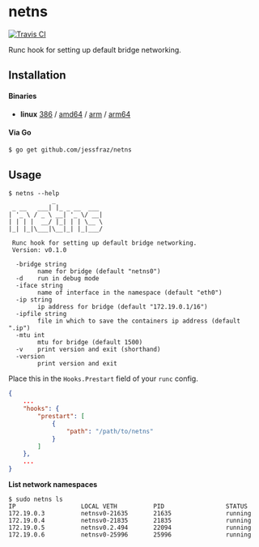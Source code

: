 # netns

[![Travis CI](https://travis-ci.org/jessfraz/netns.svg?branch=master)](https://travis-ci.org/jessfraz/netns)

Runc hook for setting up default bridge networking.

## Installation

#### Binaries

- **linux** [386](https://github.com/jessfraz/netns/releases/download/v0.2.4/netns-linux-386) / [amd64](https://github.com/jessfraz/netns/releases/download/v0.2.4/netns-linux-amd64) / [arm](https://github.com/jessfraz/netns/releases/download/v0.2.4/netns-linux-arm) / [arm64](https://github.com/jessfraz/netns/releases/download/v0.2.4/netns-linux-arm64)

#### Via Go

```bash
$ go get github.com/jessfraz/netns
```

## Usage

```console
$ netns --help
            _
 _ __   ___| |_ _ __  ___
| '_ \ / _ \ __| '_ \/ __|
| | | |  __/ |_| | | \__ \
|_| |_|\___|\__|_| |_|___/

 Runc hook for setting up default bridge networking.
 Version: v0.1.0

  -bridge string
        name for bridge (default "netns0")
  -d    run in debug mode
  -iface string
        name of interface in the namespace (default "eth0")
  -ip string
        ip address for bridge (default "172.19.0.1/16")
  -ipfile string
        file in which to save the containers ip address (default ".ip")
  -mtu int
        mtu for bridge (default 1500)
  -v    print version and exit (shorthand)
  -version
        print version and exit

```

Place this in the `Hooks.Prestart` field of your `runc` config.

```json
{
    ...
    "hooks": {
        "prestart": [
            {
                "path": "/path/to/netns"
            }
        ]
    },
    ...
}
```

**List network namespaces**

```console
$ sudo netns ls
IP                  LOCAL VETH          PID                 STATUS
172.19.0.3          netnsv0-21635       21635               running
172.19.0.4          netnsv0-21835       21835               running
172.19.0.5          netnsv0.2.494       22094               running
172.19.0.6          netnsv0-25996       25996               running
```


